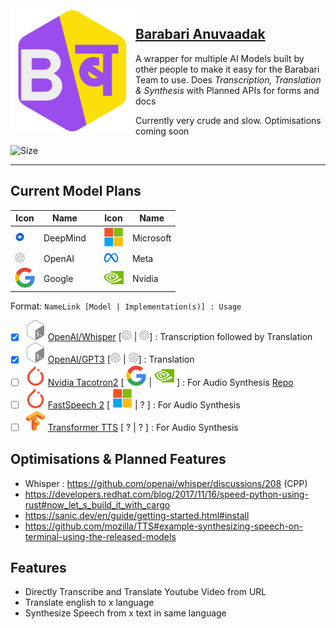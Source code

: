 <img align="left" width="200px" src="./docs/assets/logo.svg" alt="Anuvaadak Logo"/>
<h2><a href="//anuvaadak.nukes.in">Barabari Anuvaadak</a></h2>

A wrapper for multiple AI Models built by other people to make it easy for the Barabari Team to use. Does *Transcription, Translation & Synthesis* with Planned APIs for forms and docs

Currently very crude and slow. Optimisations coming soon

![Size](https://img.shields.io/github/repo-size/barabari-project/Anuvaadak?style=for-the-badge)

<hr/>

<!-- ## VARIABLES -->
[BashIcon]: ./docs/assets/bash.svg
[PytorchIcon]: ./docs/assets/pytorch.svg
[tfIcon]: ./docs/assets/tf.svg

[MsftIcon]: ./docs/assets/microsoft.svg
[MetaIcon]: ./docs/assets/meta.png
[NvidiaIcon]: ./docs/assets/nvidia.svg
[GoogleIcon]: ./docs/assets/google.svg
[DeepMindIcon]: ./docs/assets/deepmind.png
[OpenAIIcon]: ./docs/assets/openai.png

## Current Model Plans
| Icon                           | Name       | |Icon| Name|
|--------------------------------|------------|-|-|-|
| ![DeepMind.icon][DeepMindIcon] | DeepMind   | | ![Microsoft.icon][MsftIcon]         | Microsoft |
| ![OpenAI.icon][OpenAIIcon]     | OpenAI     | | ![Meta.icon][MetaIcon]         | Meta       |
| ![Google.icon][GoogleIcon]     | Google     | | ![Nvidia.icon][NvidiaIcon]     | Nvidia     |

<!-- | ![tf.icon][tfIcon]             | TensorFlow |
| ![pytorch.icon][PytorchIcon]   | Pytorch    |
| ![bash.icon][BashIcon]   | Shell/Binary    | -->

Format: `NameLink [Model | Implementation(s)] : Usage`

- [x] ![bash.icon][BashIcon] [OpenAI/Whisper](https://github.com/openai/whisper) [![OpenAI.icon][OpenAIIcon] | ![OpenAI.icon][OpenAIIcon]] : Transcription followed by Translation
- [x] ![bash.icon][BashIcon]  [OpenAI/GPT3](https://openai.com/api/) [![OpenAI.icon][OpenAIIcon] | ![OpenAI.icon][OpenAIIcon]] : Translation
- [ ] ![pytorch.icon][PytorchIcon] [Nvidia Tacotron2](https://pytorch.org/hub/nvidia_deeplearningexamples_tacotron2/) [ ![Google.icon][GoogleIcon] | ![Nvidia.icon][NvidiaIcon]  ] : For Audio Synthesis [Repo](https://github.com/NVIDIA/tacotron2)
- [ ] ![pytorch.icon][PytorchIcon] [FastSpeech 2](https://github.com/ming024/FastSpeech2) [ ![Msft.icon][MsftIcon] | ?  ] : For Audio Synthesis
- [ ] ![tf.icon][tfIcon] [Transformer TTS](https://github.com/as-ideas/TransformerTTS) [ ? | ?  ] : For Audio Synthesis

## Optimisations & Planned Features
- Whisper : https://github.com/openai/whisper/discussions/208 (CPP)
- https://developers.redhat.com/blog/2017/11/16/speed-python-using-rust#now_let_s_build_it_with_cargo
- https://sanic.dev/en/guide/getting-started.html#install
- https://github.com/mozilla/TTS#example-synthesizing-speech-on-terminal-using-the-released-models


## Features
- Directly Transcribe and Translate Youtube Video from URL
- Translate english to x language
- Synthesize Speech from x text in same language